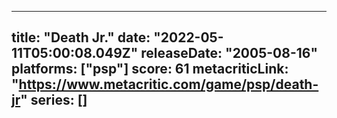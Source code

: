 
---
title: "Death Jr."
date: "2022-05-11T05:00:08.049Z"
releaseDate: "2005-08-16"
platforms: ["psp"]
score: 61
metacriticLink: "https://www.metacritic.com/game/psp/death-jr"
series: []
---
